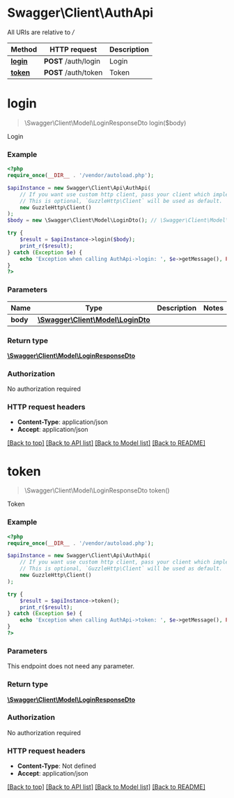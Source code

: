 # Swagger\Client\AuthApi

All URIs are relative to */*

Method | HTTP request | Description
------------- | ------------- | -------------
[**login**](AuthApi.md#login) | **POST** /auth/login | Login
[**token**](AuthApi.md#token) | **POST** /auth/token | Token

# **login**
> \Swagger\Client\Model\LoginResponseDto login($body)

Login

### Example
```php
<?php
require_once(__DIR__ . '/vendor/autoload.php');

$apiInstance = new Swagger\Client\Api\AuthApi(
    // If you want use custom http client, pass your client which implements `GuzzleHttp\ClientInterface`.
    // This is optional, `GuzzleHttp\Client` will be used as default.
    new GuzzleHttp\Client()
);
$body = new \Swagger\Client\Model\LoginDto(); // \Swagger\Client\Model\LoginDto | 

try {
    $result = $apiInstance->login($body);
    print_r($result);
} catch (Exception $e) {
    echo 'Exception when calling AuthApi->login: ', $e->getMessage(), PHP_EOL;
}
?>
```

### Parameters

Name | Type | Description  | Notes
------------- | ------------- | ------------- | -------------
 **body** | [**\Swagger\Client\Model\LoginDto**](../Model/LoginDto.md)|  |

### Return type

[**\Swagger\Client\Model\LoginResponseDto**](../Model/LoginResponseDto.md)

### Authorization

No authorization required

### HTTP request headers

 - **Content-Type**: application/json
 - **Accept**: application/json

[[Back to top]](#) [[Back to API list]](../../README.md#documentation-for-api-endpoints) [[Back to Model list]](../../README.md#documentation-for-models) [[Back to README]](../../README.md)

# **token**
> \Swagger\Client\Model\LoginResponseDto token()

Token

### Example
```php
<?php
require_once(__DIR__ . '/vendor/autoload.php');

$apiInstance = new Swagger\Client\Api\AuthApi(
    // If you want use custom http client, pass your client which implements `GuzzleHttp\ClientInterface`.
    // This is optional, `GuzzleHttp\Client` will be used as default.
    new GuzzleHttp\Client()
);

try {
    $result = $apiInstance->token();
    print_r($result);
} catch (Exception $e) {
    echo 'Exception when calling AuthApi->token: ', $e->getMessage(), PHP_EOL;
}
?>
```

### Parameters
This endpoint does not need any parameter.

### Return type

[**\Swagger\Client\Model\LoginResponseDto**](../Model/LoginResponseDto.md)

### Authorization

No authorization required

### HTTP request headers

 - **Content-Type**: Not defined
 - **Accept**: application/json

[[Back to top]](#) [[Back to API list]](../../README.md#documentation-for-api-endpoints) [[Back to Model list]](../../README.md#documentation-for-models) [[Back to README]](../../README.md)

